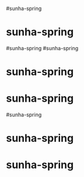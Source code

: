 #sunha-spring
# sunha-spring
#sunha-spring
#sunha-spring
# sunha-spring
# sunha-spring
#sunha-spring
# sunha-spring
# sunha-spring
